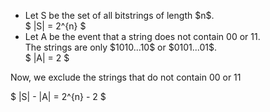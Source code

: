 <ul>
	<li> Let S be the set of all bitstrings of length $n$. <br/> 
	$ |S| = 2^{n} $
	<li> Let A be the event that a string does not contain 00 or 11. <br/> 
	The strings are only $1010...10$ or $0101...01$. <br/> 
	$ |A| = 2 $
</ul>

Now, we exclude the strings that do not contain 00 or 11

$ |S| - |A| = 2^{n} - 2 $
